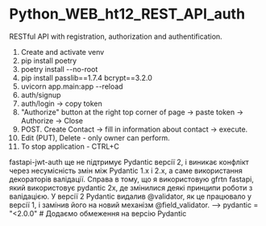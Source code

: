 # Python_WEB_ht12_REST_API_auth
RESTful API with registration, authorization and authentification.

1. Create and activate venv
2. pip install poetry
3. poetry install --no-root
4. pip install passlib==1.7.4 bcrypt==3.2.0 
5. uvicorn app.main:app --reload
6. auth/signup
7. auth/login -> copy token
8. "Authorize" button at the right top corner of page -> paste token -> Authorize -> Close
9. POST. Create Contact -> fill in information about contact -> execute.
10. Edit (PUT), Delete - only owner can perform.
11. To stop application - CTRL+C 











fastapi-jwt-auth ще не підтримує Pydantic версії 2, і виникає конфлікт через несумісність змін між Pydantic 1.x і 2.x, а саме використання декораторів валідації. Справа в тому, що я використовую gfrtn fastapi, який використовує pydantic 2x, де змінилися деякі принципи роботи з валідацією. У версії 2 Pydantic видалив @validator, як це працювало у версії 1, і замінив його на новий механізм @field_validator. 
-->   pydantic = "<2.0.0"  # Додаємо обмеження на версію Pydantic